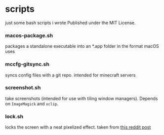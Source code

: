 # scripts
 just some bash scripts i wrote
 Published under the MIT License.
### macos-package.sh
 packages a standalone executable into an *.app folder in the format macOS uses
### mccfg-gitsync.sh
 syncs config files with a git repo. intended for minecraft servers
### screenshot.sh
take screenshots (intended for use with tiling window managers). Depends on `ImageMagick` and `xclip`.
### lock.sh
locks the screen with a neat pixelized effect. taken from [this reddit post](https://www.reddit.com/r/unixporn/comments/3358vu/i3lock_unixpornworthy_lock_screen/)